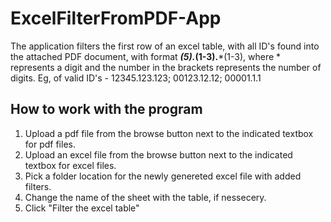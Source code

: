 # ExcelFilterFromPDF-App
The application filters the first row of an excel table, with all ID's found into the attached PDF document, with format *****(5).***(1-3).***(1-3), where * represents a digit and the number in the brackets represents the number of digits.
Eg, of valid ID's - 12345.123.123; 00123.12.12; 00001.1.1

## How to work with the program

1. Upload a pdf file from the browse button next to the indicated textbox for pdf files.
2. Upload an excel file from the browse button next to the indicated textbox for excel files.
3. Pick a folder location for the newly genereted excel file with added filters.
4. Change the name of the sheet with the table, if nessecery. 
5. Click "Filter the excel table"
